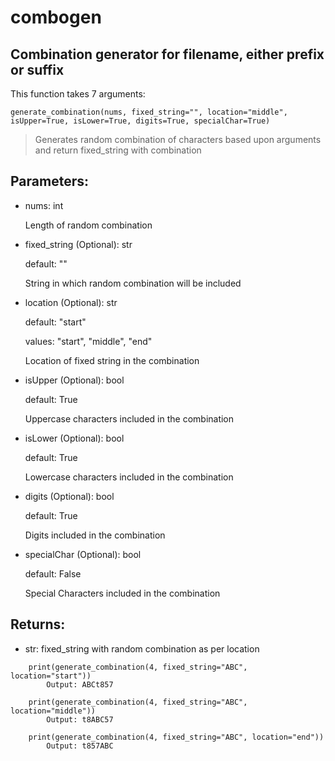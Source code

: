 
# combogen

  

## Combination generator for filename, either prefix or suffix

  

This function takes 7 arguments:

`generate_combination(nums, fixed_string="", location="middle", isUpper=True, isLower=True, digits=True, specialChar=True)`



  

>  Generates random combination of characters based upon arguments and return fixed_string with combination

Parameters:
---------- 
- nums: int

    Length of random combination

- fixed_string (Optional): str

    default: ""
    
    String in which random combination will be included
    
- location (Optional): str

    default: "start"

    values: "start", "middle", "end"

    Location of fixed string in the combination

- isUpper (Optional): bool

    default: True
    
    Uppercase characters included in the combination

- isLower (Optional): bool

    default: True

    Lowercase characters included in the combination

- digits (Optional): bool

    default: True

    Digits included in the combination

- specialChar (Optional): bool

   default: False

   Special Characters included in the combination


Returns:
---------- 
- str: fixed_string with random combination as per location 

```
    print(generate_combination(4, fixed_string="ABC", location="start"))
        Output: ABCt857
    
    print(generate_combination(4, fixed_string="ABC", location="middle"))
        Output: t8ABC57
    
    print(generate_combination(4, fixed_string="ABC", location="end"))
        Output: t857ABC
```
